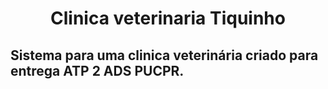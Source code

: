 <h1 align="center">Clinica veterinaria Tiquinho</h1>


## Sistema para uma clinica veterinária criado para entrega ATP 2 ADS PUCPR.


